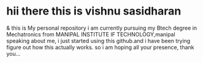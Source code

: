 # hii there this is vishnu sasidharan
& this is My personal repository
i am currently pursuing my Btech degree in Mechatronics from MANIPAL INSTITUTE IF TECHNOLOGY,manipal
speaking about me, i just started using this github.and i have been trying figure out how this actually works.
so i am hoping all your presence, thank you...
